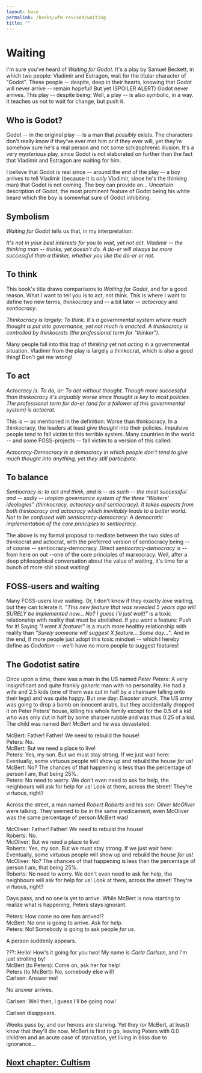 ```yaml
---
layout: base
permalink: /books/wfm-revised/waiting
title: ""
---
```


# Waiting
I'm sure you've heard of *Waiting for Godot*. It's a play by Samuel Beckett,
in which two people: Vladimir and Estragon, wait for the titular character
of "Godot". These people -- despite, deep in their hearts, knowing that
Godot will never arrive -- remain hopeful! But yet (SPOILER ALERT) Godot
never arrives. This play -- despite being: Well, a play -- is also symbolic,
in a way. It teaches us not to wait for change, but push it.

## Who is Godot?
Godot -- in the original play -- is a man that *possibly* exists. The characters
don't really know if they've ever met him or if they ever will, yet they're
somehow sure he's a real person and not some schizophrenic illusion. It's a
very *mysterious* play, since Godot is not elaborated on further than the
fact that Vladimir and Estragon are waiting for him.

I believe that Godot is real since -- around the end of the play -- a boy
arrives to tell Vladimir (because it is *only* Vladimir, since he's the
thinking man) that Godot is not coming. The boy can provide an...
Uncertain description of Godot, the most prominent feature of Godot
being his white beard which the boy is somewhat sure of Godot inhibiting.

## Symbolism
*Waiting for Godot* tells us that, in my interpretation:

*It's not in your best interests for you to wait, yet not act. Vladimir
-- the thinking man -- thinks, yet doesn't do. A do-er will always be
more successful than a thinker, whether you like the do-er or not.*

## To think
This book's title draws comparisons to *Waiting for Godot*, and for a
good reason. What I want to tell you is to act, not think. This is
where I want to define two new terms, *thinkocracy* and -- a bit
later -- *actocracy* and *sentiocracy*.

*Thinkocracy is largely: To think. It's a governmental system where
much thought is put into governance, yet not much is enacted. A
thinkocracy is controlled by thinkocrats (the professional term
for "thinker").*

Many people fall into this trap of *thinking* yet not *acting* in a
governmental situation. Vladimir from the play is largely a
thinkocrat, which is also a good thing! Don't get me wrong!

## To act
*Actocracy is: To do, or: To act without thought. Though more
successful than thinkocracy it's arguably worse since thought
is key to most policies. The professional term for do-er (and for
a follower of this governmental system) is actocrat.*

This is -- as mentioned in the definition: Worse than thinkocracy.
In a thinkocracy, the leaders at least give *thought* into their
policies. Impulsive people tend to fall victim to this terrible
system. Many countries in the world -- and some FOSS-projects --
fall victim to a version of this called:

*Actocracy-Democracy is a democracy in which people don't tend
to give much thought into anything, yet they still participate.*

## To balance
*Sentiocracy is: to act and think, and is -- as such -- the most
successful and -- sadly -- utopian governance system of the three
"Waiters' ideologies" (thinkocracy, actocracy and sentiocracy).
It takes aspects from both thinkocracy and actocracy which
inevitably leads to a better world. Not to be confused with
sentiocracy-democracy: A democratic implementation of the
core principles to sentiocracy.*

The above is my formal proposal to mediate between the two sides
of thinkocrat and actocrat, with the preferred version of sentiocracy
being -- of course -- sentiocracy-democracy. *Direct
sentiocracy-democracy* is -- from here on out --one of the core
principles of marxocracy. Well, after a deep philosophical
conversation about the value of waiting, it's time for a
bunch of more shit about waiting!

## FOSS-users and waiting
Many FOSS-users love waiting. Or, I don't know if they exactly *love*
waiting, but they can tolerate it. *"This new feature that was
revealed 5 years ago will SURELY be implemented now... No? I guess
I'll just wait!"* is a toxic relationship with reality that must be
abolished. If you *want* a feature: Push for it! Saying *"I want X feature!"*
is a much more healthy relationship with reality than *"Surely someone will
suggest X feature... Some day..."*. And in the end, if more people just
adopt this toxic mindset -- which I hereby define as *Godotism* -- we'll
have no more people to suggest features!

## The Godotist satire
Once upon a time, there was a man in the US named *Peter Peters*: A very
insignificant and quite frankly *generic* man with no personality. He had
a wife and 2.5 kids (one of them was cut in half by a chainsaw falling
onto their legs) and was quite happy. But one day: *Disaster struck*.
The US army was going to drop a bomb on innocent arabs, but they
accidentally dropped it on Peter Peters' house, killing his whole
family except for the 0.5 of a kid who was only cut in half by some
sharper rubble and was thus 0.25 of a kid. The child was named *Bert
McBert* and he was devastated.

  McBert: Father! Father! We need to rebuild the house!  
  Peters: No.  
  McBert: But we need a place to live!  
  Peters: Yes, my son. But we must stay strong. If we just
wait here: Eventually, some virtuous people will show up and
rebuild the house *for* us!  
  McBert: No? The chances of that happening is less than the
percentage of person I am, that being 25%.  
  Peters: No need to worry. We don't even need to ask for help,
the neighbours will ask for help for us! Look at them, across
the street! They're virtuous, right?  

Across the street, a man named *Robert Roberts* and his son:
*Oliver McOliver* were talking. They seemed to be in the
same predicament, even McOliver was the same percentage
of person McBert was!

  McOliver: Father! Father! We need to rebuild the house!  
  Roberts: No.  
  McOliver: But we need a place to live!  
  Roberts: Yes, my son. But we must stay strong. If we just
wait here: Eventually, some virtuous people will show up and
rebuild the house *for* us!  
  McOliver: No? The chances of that happening is less than the
percentage of person I am, that being 25%.  
  Roberts: No need to worry. We don't even need to ask for help,
the neighbours will ask for help for us! Look at them, across
the street! They're virtuous, right?  

Days pass, and no one is yet to arrive. While McBert is now
starting to realize what is happening, Peters stays ignorant.

  Peters: How come no one has arrived!?  
  McBert: No one is going to arrive. Ask for help.  
  Peters: No! Somebody is going to ask people *for us*.  

  A person suddenly appears.

  ???: Hello! How's it going for you two! My name is *Carla
Carlsen*, and I'm just strolling by!  
  McBert (to Peters): Come on, ask her for help!  
  Peters (to McBert): No, somebody else will!  
  Carlsen: Answer me!

  No answer arrives.

  Carlsen: Well then, I guess I'll be going now!

  Carlsen disappears.

Weeks pass by, and our heroes are starving. Yet they (or McBert,
at least) know that they'll die now. McBert is first to go, leaving
Peters with 0.0 children and an acute case of starvation, yet living
in bliss due to ignorance...

## [Next chapter: Cultism](/books/wfm-revised/cultism)
